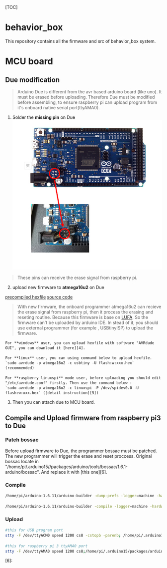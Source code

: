[TOC]
# behavior_box

This repository contains all the firmware and src of behavior_box system.
# MCU board

## Due modification

> Arduino Due is different from the avr based arduino board (like uno). It must be erased before uploading. Therefore Due must be modified before assembling, to ensure raspberry pi can upload program from it's onboard native serial port(ttyAMA0).

1. Solder the **missing pin** on Due
  ![/README/SolderMissingPins.PNG](/README/SolderMissingPins.PNG)

  > These pins can receive the erase signal from raspberry pi.

2. upload new firmware to **atmega16u2** on Due

  [precompiled hexfile][1]
  [source code][2]

  > With new firmware, the onboard programmer atmega16u2 can recieve the erase signal from raspberry pi, then it process the erasing and reseting routine. Because this firmware is base on [LUFA][3]. So the firmware can't be uploaded by arduino IDE. In stead of it, you should use external programmer (for example , USBtinyISP) to upload the firmware.

    For **windows** user, you can upload hexfile with software "AVRdude GUI", you can download it [here][4].

    For **linux** user, you can using command below to upload hexfile.
    `sudo avrdude -p atmega16u2 -c usbtiny -U flash:w:xxx.hex` (recommended)

    For **raspberry linuxspi** mode user, before uploading you should edit "/etc/avrdude.conf" firstly. Then use the command below :
    `sudo avrdude -p atmega16u2 -c linuxspi -P /dev/spidev0.0 -U flash:w:xxx.hex` ([detail instruction][5])

3. Then you can attach due to MCU board.

## Compile and Upload firmware from raspberry pi3 to Due

### Patch bossac

Before upload firmware to Due, the programmer bossac must be patched. The new programmer will trigger the erase and reset proccess. Original bossac locate in "/home/pi/.arduino15//packages/arduino/tools/bossac/1.6.1-arduino/bossac". And  replace it with [this one][6].

### Compile

```sh
/home/pi/arduino-1.6.11/arduino-builder -dump-prefs -logger=machine -hardware /home/pi/arduino-1.6.11/hardware -hardware /home/pi/.arduino15/packages -tools /home/pi/arduino-1.6.11/tools-builder -tools /home/pi/arduino-1.6.11/hardware/tools/avr -tools /home/pi/.arduino15/packages -built-in-libraries /home/pi/arduino-1.6.11/libraries -libraries /home/pi/Arduino/libraries -fqbn=arduino:sam:arduino_due_x_dbg -vid-pid=0X2341_0X003D -ide-version=10611 -build-path /tmp/build965ab5f1a67792a9c5043012fccdb530.tmp -warnings=none -prefs=build.warn_data_percentage=75 -prefs=runtime.tools.bossac.path=/home/pi/.arduino15/packages/arduino/tools/bossac/1.6.1-arduino -prefs=runtime.tools.arm-none-eabi-gcc.path=/home/pi/.arduino15/packages/arduino/tools/arm-none-eabi-gcc/4.8.3-2014q1 -verbose /home/pi/Software/arduino-1.6.9/examples/01.Basics/Blink/Blink.ino

/home/pi/arduino-1.6.11/arduino-builder -compile -logger=machine -hardware /home/pi/arduino-1.6.11/hardware -hardware /home/pi/.arduino15/packages -tools /home/pi/arduino-1.6.11/tools-builder -tools /home/pi/arduino-1.6.11/hardware/tools/avr -tools /home/pi/.arduino15/packages -built-in-libraries /home/pi/arduino-1.6.11/libraries -libraries /home/pi/Arduino/libraries -fqbn=arduino:sam:arduino_due_x_dbg -vid-pid=0X2341_0X003D -ide-version=10611 -build-path /tmp/build965ab5f1a67792a9c5043012fccdb530.tmp -warnings=none -prefs=build.warn_data_percentage=75 -prefs=runtime.tools.bossac.path=/home/pi/.arduino15/packages/arduino/tools/bossac/1.6.1-arduino -prefs=runtime.tools.arm-none-eabi-gcc.path=/home/pi/.arduino15/packages/arduino/tools/arm-none-eabi-gcc/4.8.3-2014q1 -verbose /home/pi/Software/arduino-1.6.9/examples/01.Basics/Blink/Blink.ino
```

### Upload

```sh
#this for USB program port
stty -F /dev/ttyACM0 speed 1200 cs8 -cstopb -parenb; /home/pi/.arduino15/packages/arduino/tools/bossac/1.6.1-arduino/bossac -i -d --port=ttyACM0 -U false -e -w -v -b /tmp/build965ab5f1a67792a9c5043012fccdb530.tmp/Blink.ino.bin -R

#this for raspberry pi 3 ttyAMA0 port
stty -F /dev/ttyAMA0 speed 1200 cs8;/home/pi/.arduino15/packages/arduino/tools/bossac/1.6.1-arduino/bossac -i -d --port=ttyAMA0 -U false -e -w -v -b /tmp/build965ab5f1a67792a9c5043012fccdb530.tmp/Blink.ino.bin -R
```

[1]: https://raw.githubusercontent.com/panjingwei1945/behavior_box/master/LUFA-100807/Projects/atmega16u2_due/Arduino-usbserial.hex  "Arduino-usbserial.hex"
[2]: https://github.com/panjingwei1945/behavior_box/tree/maste/LUFA-100807/Projects/atmega16u2_due
[3]: http://www.fourwalledcubicle.com/LUFA.php "LUFA"
[4]: https://sourceforge.net/projects/avrdudegui/?source=typ_redirect  "AVRdue GUI"
[5]: http://kevincuzner.com/2013/05/27/raspberry-pi-as-an-avr-programmer/ "raspberry-pi-as-an-avr-programmer"
[6]:
